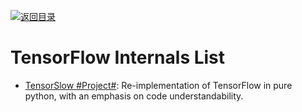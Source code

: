 [![返回目录](https://user-images.githubusercontent.com/5803001/38079637-ff0abcf0-3371-11e8-9b76-ad651620afc7.jpg)](https://github.com/wxyyxc1992/Awesome-Lists)

# TensorFlow Internals List

- [TensorSlow #Project#](https://github.com/danielsabinasz/TensorSlow): Re-implementation of TensorFlow in pure python, with an emphasis on code understandability.
